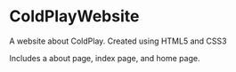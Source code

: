 # ColdPlayWebsite
A website about ColdPlay. Created using HTML5 and CSS3

Includes a about page, index page, and home page.
